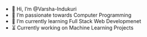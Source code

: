 - 👋 Hi, I’m @Varsha-Indukuri
- 👀 I’m passionate towards Computer Programming
- 🌱 I’m currently learning Full Stack Web Developmenet
- ⏳ Currently working on Machine Learning Projects
  
